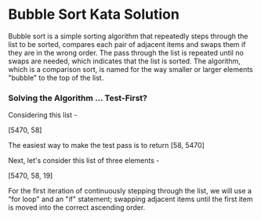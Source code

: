 # Bubble Sort Kata Solution

Bubble sort is a simple sorting algorithm that repeatedly steps through the list to be sorted, compares each pair of adjacent items and swaps them if they are in the wrong order. The pass through the list is repeated until no swaps are needed, which indicates that the list is sorted. The algorithm, which is a comparison sort, is named for the way smaller or larger elements "bubble" to the top of the list.

### Solving the Algorithm ... Test-First?
Considering this list -

[5470, 58]

The easiest way to make the test pass is to return [58, 5470]

Next, let's consider this list of three elements - 

[5470, 58, 19]

For the first iteration of continuously stepping through the list, we will use a "for loop" and an "if" statement; swapping adjacent items until the first item is moved into the correct ascending order. 